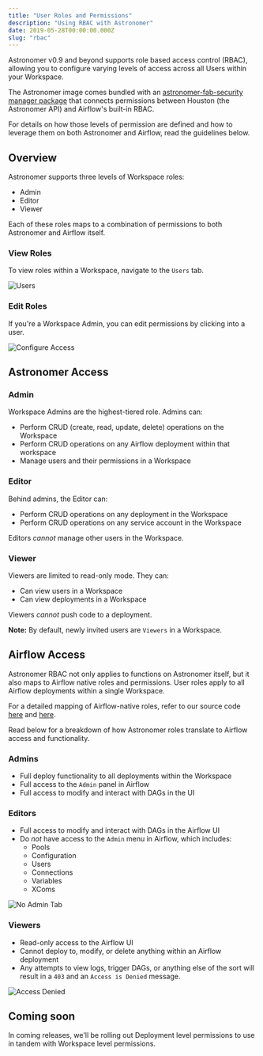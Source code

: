 ```yaml
---
title: "User Roles and Permissions"
description: "Using RBAC with Astronomer"
date: 2019-05-28T00:00:00.000Z
slug: "rbac"
---
```


Astronomer v0.9 and beyond supports role based access control (RBAC), allowing you to configure varying levels of access across all Users within your Workspace.

The Astronomer image comes bundled with an [astronomer-fab-security manager package](https://github.com/astronomer/astronomer-fab-securitymanager/blob/4950500a51755f5b3d1ca288089404bfbd5fba60/README.md_) that connects permissions between
Houston (the Astronomer API) and Airflow's built-in RBAC.

For details on how those levels of permission are defined and how to leverage them on both Astronomer and Airflow, read the guidelines below.

## Overview

Astronomer supports three levels of Workspace roles:

   - Admin
   - Editor
   - Viewer

Each of these roles maps to a combination of permissions to both Astronomer and Airflow itself.

### View Roles

To view roles within a Workspace, navigate to the `Users` tab.

![Users](https://assets2.astronomer.io/main/docs/astronomer-ui/users_permissions.png)

### Edit Roles

If you're a Workspace Admin, you can edit permissions by clicking into a user.

![Configure Access](https://assets2.astronomer.io/main/docs/astronomer-ui/configure_access.png)

## Astronomer Access

### Admin

Workspace Admins are the highest-tiered role. Admins can:

- Perform CRUD (create, read, update, delete) operations on the Workspace
- Perform CRUD operations on any Airflow deployment within that workspace
- Manage users and their permissions in a Workspace

### Editor

Behind admins, the Editor can:

- Perform CRUD operations on any deployment in the Workspace
- Perform CRUD operations on any service account in the Workspace

Editors _cannot_ manage other users in the Workspace.

### Viewer

Viewers are limited to read-only mode. They can:

- Can view users in a Workspace
- Can view deployments in a Workspace

Viewers _cannot_ push code to a deployment.

**Note:** By default, newly invited users are `Viewers` in a Workspace.

## Airflow Access

Astronomer RBAC not only applies to functions on Astronomer itself, but it also maps to Airflow native roles and permissions. User roles apply to all Airflow deployments within a single Workspace.

For a detailed mapping of Airflow-native roles, refer to our source code [here](https://github.com/astronomer/houston-api/blob/master/config/default.yaml#L257) and [here](https://github.com/astronomer/houston-api/blob/master/src/routes/v1/authorization/handler.js#L66-L76).

Read below for a breakdown of how Astronomer roles translate to Airflow access and functionality.

### Admins

- Full deploy functionality to all deployments within the Workspace
- Full access to the `Admin` panel in Airflow
- Full access to modify and interact with DAGs in the UI

### Editors

- Full access to modify and interact with DAGs in the Airflow UI
- Do *not* have access to the `Admin` menu in Airflow, which includes:
    - Pools
    - Configuration
    - Users
    - Connections
    - Variables
    - XComs

![No Admin Tab](https://assets2.astronomer.io/main/docs/astronomer-ui/editor_view.png)

### Viewers

- Read-only access to the Airflow UI
- Cannot deploy to, modify, or delete anything within an Airflow deployment
- Any attempts to view logs, trigger DAGs, or anything else of the sort will result in a `403` and an `Access is Denied` message.

![Access Denied](https://assets2.astronomer.io/main/docs/astronomer-ui/access_denied.png)

## Coming soon

In coming releases, we'll be rolling out Deployment level permissions to use in tandem with Workspace level permissions.